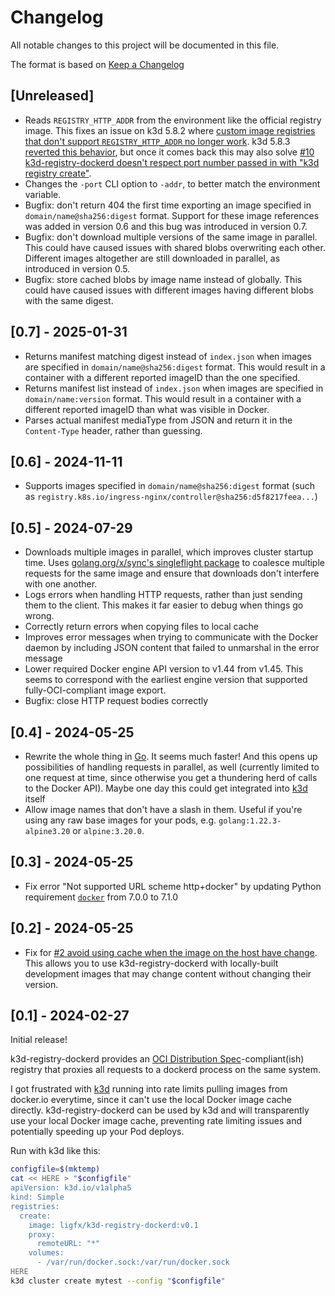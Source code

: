 # Changelog

All notable changes to this project will be documented in this file.

The format is based on [Keep a Changelog](https://keepachangelog.com/en/1.1.0/)

## [Unreleased]

- Reads `REGISTRY_HTTP_ADDR` from the environment like the official registry image. This fixes an issue on k3d 5.8.2 where [custom image registries that don't support `REGISTRY_HTTP_ADDR` no longer work](https://github.com/k3d-io/k3d/issues/1552). k3d 5.8.3 [reverted this behavior](https://github.com/k3d-io/k3d/issues/1552#issuecomment-2661051486), but once it comes back this may also solve [#10 k3d-registry-dockerd doesn't respect port number passed in with "k3d registry create"](https://github.com/ligfx/k3d-registry-dockerd/issues/10).
- Changes the `-port` CLI option to `-addr`, to better match the environment variable.
- Bugfix: don't return 404 the first time exporting an image specified in `domain/name@sha256:digest` format. Support for these image references was added in version 0.6 and this bug was introduced in version 0.7.
- Bugfix: don't download multiple versions of the same image in parallel. This could have caused issues with shared blobs overwriting each other. Different images altogether are still downloaded in parallel, as introduced in version 0.5.
- Bugfix: store cached blobs by image name instead of globally. This could have caused issues with different images having different blobs with the same digest.

## [0.7] - 2025-01-31

- Returns manifest matching digest instead of `index.json` when images are specified in `domain/name@sha256:digest` format. This would result in a container with a different reported imageID than the one specified.
- Returns manifest list instead of `index.json` when images are specified in `domain/name:version` format. This would result in a container with a different reported imageID than what was visible in Docker.
- Parses actual manifest mediaType from JSON and return it in the `Content-Type` header, rather than guessing.

## [0.6] - 2024-11-11

- Supports images specified in `domain/name@sha256:digest` format (such as `registry.k8s.io/ingress-nginx/controller@sha256:d5f8217feea...`)

## [0.5] - 2024-07-29

- Downloads multiple images in parallel, which improves cluster startup time. Uses [golang.org/x/sync's singleflight package](https://pkg.go.dev/golang.org/x/sync@v0.7.0/singleflight) to coalesce multiple requests for the same image and ensure that downloads don't interfere with one another.
- Logs errors when handling HTTP requests, rather than just sending them to the client. This makes it far easier to debug when things go wrong.
- Correctly return errors when copying files to local cache
- Improves error messages when trying to communicate with the Docker daemon by including JSON content that failed to unmarshal in the error message
- Lower required Docker engine API version to v1.44 from v1.45. This seems to correspond with the earliest engine version that supported fully-OCI-compliant image export.
- Bugfix: close HTTP request bodies correctly

## [0.4] - 2024-05-25

- Rewrite the whole thing in [Go](https://go.dev/). It seems much faster! And this opens up possibilities of handling requests in parallel, as well (currently limited to one request at time, since otherwise you get a thundering herd of calls to the Docker API). Maybe one day this could get integrated into [k3d](https://k3d.io/) itself
- Allow image names that don't have a slash in them. Useful if you're using any raw base images for your pods, e.g. `golang:1.22.3-alpine3.20` or `alpine:3.20.0`.

## [0.3] - 2024-05-25

- Fix error "Not supported URL scheme http+docker" by updating Python requirement [`docker`](https://pypi.org/project/docker/) from 7.0.0 to 7.1.0

## [0.2] - 2024-05-25

- Fix for [#2 avoid using cache when the image on the host have change](https://github.com/ligfx/k3d-registry-dockerd/issues/2). This allows you to use k3d-registry-dockerd with locally-built development images that may change content without changing their version.

## [0.1] - 2024-02-27

Initial release!

k3d-registry-dockerd provides an [OCI Distribution Spec](https://github.com/opencontainers/distribution-spec)-compliant(ish)
registry that proxies all requests to a dockerd process on the same system.

I got frustrated with [k3d](https://k3d.io/) running into rate limits pulling images from docker.io
everytime, since it can't use the local Docker image cache directly. k3d-registry-dockerd can be
used by k3d and will transparently use your local Docker image cache, preventing rate limiting issues
and potentially speeding up your Pod deploys.

Run with k3d like this:

```sh
configfile=$(mktemp)
cat << HERE > "$configfile"
apiVersion: k3d.io/v1alpha5
kind: Simple
registries:
  create:
    image: ligfx/k3d-registry-dockerd:v0.1
    proxy:
      remoteURL: "*"
    volumes:
      - /var/run/docker.sock:/var/run/docker.sock
HERE
k3d cluster create mytest --config "$configfile"
```